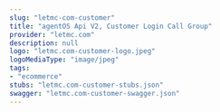 ```yaml
---
slug: "letmc-com-customer"
title: "agentOS Api V2, Customer Login Call Group"
provider: "letmc.com"
description: null
logo: "letmc.com-customer-logo.jpeg"
logoMediaType: "image/jpeg"
tags:
- "ecommerce"
stubs: "letmc.com-customer-stubs.json"
swagger: "letmc.com-customer-swagger.json"
---
```

